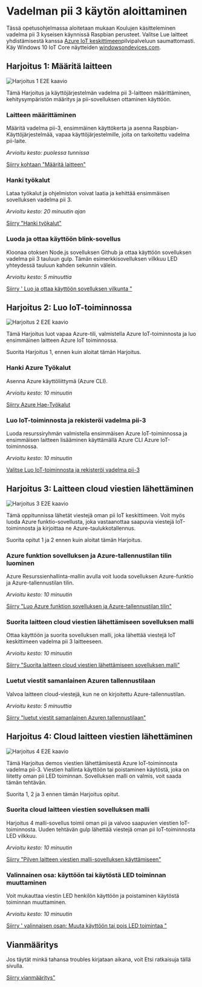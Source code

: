 <properties
 pageTitle="Aloita Vadelman pii 3 | Microsoft Azure"
 description="Aloittaminen vadelma pii 3, luoda Azure IoT-toiminnosta ja muodostaa yhteyttä pii IoT-toiminnossa"
 services="iot-hub"
 documentationCenter=""
 authors="shizn"
 manager="timlt"
 tags=""
 keywords=""/>

<tags
 ms.service="iot-hub"
 ms.devlang="multiple"
 ms.topic="article"
 ms.tgt_pltfrm="na"
 ms.workload="na"
 ms.date="10/21/2016"
 ms.author="xshi"/>

# <a name="get-started-with-raspberry-pi-3"></a>Vadelman pii 3 käytön aloittaminen

Tässä opetusohjelmassa aloitetaan mukaan Koulujen käsitteleminen vadelma pii 3 kyseisen käynnissä Raspbian perusteet. Valitse Lue laitteet yhdistämisestä kanssa [Azure IoT keskittimeen](iot-hub-what-is-iot-hub.md)pilvipalveluun saumattomasti. Käy Windows 10 IoT Core näytteiden [windowsondevices.com](http://www.windowsondevices.com/).

## <a name="lesson-1-configure-your-device"></a>Harjoitus 1: Määritä laitteen

![Harjoitus 1 E2E kaavio](media/iot-hub-raspberry-pi-lessons/e2e-lesson1.png)

Tämä Harjoitus ja käyttöjärjestelmän vadelma pii 3-laitteen määrittäminen, kehitysympäristön määritys ja pii-sovelluksen ottaminen käyttöön.

### <a name="configure-your-device"></a>Laitteen määrittäminen

Määritä vadelma pii-3, ensimmäinen käyttökerta ja asenna Raspbian-Käyttöjärjestelmää, vapaa käyttöjärjestelmille, joita on tarkoitettu vadelma pii-laite.

*Arvioitu kesto: puolessa tunnissa* 

[Siirry kohtaan "Määritä laitteen"](iot-hub-raspberry-pi-kit-node-lesson1-configure-your-device.md)

### <a name="get-the-tools"></a>Hanki työkalut
Lataa työkalut ja ohjelmiston voivat laatia ja kehittää ensimmäisen sovelluksen vadelma pii 3.

*Arvioitu kesto: 20 minuutin ajan* 

[Siirry "Hanki työkalut"](iot-hub-raspberry-pi-kit-node-lesson1-get-the-tools-win32.md)

### <a name="create-and-deploy-the-blink-application"></a>Luoda ja ottaa käyttöön blink-sovellus

Kloonaa otoksen Node.js sovelluksen Github ja ottaa käyttöön sovelluksen vadelma pii 3 tauluun gulp. Tämän esimerkkisovelluksen vilkkuu LED yhteydessä tauluun kahden sekunnin välein.

*Arvioitu kesto: 5 minuuttia* 

[Siirry ' Luo ja ottaa käyttöön sovelluksen vilkunta "](iot-hub-raspberry-pi-kit-node-lesson1-deploy-blink-app.md)

## <a name="lesson-2-create-your-iot-hub"></a>Harjoitus 2: Luo IoT-toiminnossa

![Harjoitus 2 E2E kaavio](media/iot-hub-raspberry-pi-lessons/e2e-lesson2.png)

Tämä Harjoitus luot vapaa Azure-tili, valmistella Azure IoT-toiminnosta ja luo ensimmäinen laitteen Azure IoT toiminnossa.

Suorita Harjoitus 1, ennen kuin aloitat tämän Harjoitus.

### <a name="get-the-azure-tools"></a>Hanki Azure Työkalut

Asenna Azure käyttöliittymä (Azure CLI).

*Arvioitu kesto: 10 minuutin* 

[Siirry Azure Hae-Työkalut](iot-hub-raspberry-pi-kit-node-lesson2-get-azure-tools-win32.md)

### <a name="create-your-iot-hub-and-register-your-raspberry-pi-3"></a>Luo IoT-toiminnosta ja rekisteröi vadelma pii-3

Luoda resurssiryhmän valmistella ensimmäisen Azure IoT-toiminnossa ja ensimmäisen laitteen lisääminen käyttämällä Azure CLI Azure IoT-toiminnossa. 

*Arvioitu kesto: 10 minuutin* 

[Valitse Luo IoT-toiminnosta ja rekisteröi vadelma pii-3](iot-hub-raspberry-pi-kit-node-lesson2-prepare-azure-iot-hub.md)


## <a name="lesson-3-send-device-to-cloud-messages"></a>Harjoitus 3: Laitteen cloud viestien lähettäminen

![Harjoitus 3 E2E kaavio](media/iot-hub-raspberry-pi-lessons/e2e-lesson3.png)

Tämä oppitunnissa lähetät viestejä oman pii IoT keskittimeen. Voit myös luoda Azure funktio-sovellusta, joka vastaanottaa saapuvia viestejä IoT-toiminnosta ja kirjoittaa ne Azure-taulukkotallennus.

Suorita opitut 1 ja 2 ennen kuin aloitat tämän Harjoitus.

### <a name="create-an-azure-function-app-and-azure-storage-account"></a>Azure funktion sovelluksen ja Azure-tallennustilan tilin luominen

Azure Resurssienhallinta-mallin avulla voit luoda sovelluksen Azure-funktio ja Azure-tallennustilan tilin.

*Arvioitu kesto: 10 minuutin* 

[Siirry "Luo Azure funktion sovelluksen ja Azure-tallennustilan tilin"](iot-hub-raspberry-pi-kit-node-lesson3-deploy-resource-manager-template.md)

### <a name="run-sample-application-to-send-device-to-cloud-messages"></a>Suorita laitteen cloud viestien lähettämiseen sovelluksen malli

Ottaa käyttöön ja suorita sovelluksen malli, joka lähettää viestejä IoT keskittimeen vadelma pii 3 laitteeseen.

*Arvioitu kesto: 10 minuutin* 

[Siirry "Suorita laitteen cloud viestien lähettämiseen sovelluksen malli"](iot-hub-raspberry-pi-kit-node-lesson3-run-azure-blink.md)

### <a name="read-messages-persisted-in-azure-storage"></a>Luetut viestit samanlainen Azuren tallennustilaan
Valvoa laitteen cloud-viestejä, kun ne on kirjoitettu Azure-tallennustilan.

*Arvioitu kesto: 5 minuuttia* 

[Siirry "luetut viestit samanlainen Azuren tallennustilaan"](iot-hub-raspberry-pi-kit-node-lesson3-read-table-storage.md)


## <a name="lesson-4-send-cloud-to-device-messages"></a>Harjoitus 4: Cloud laitteen viestien lähettäminen

![Harjoitus 4 E2E kaavio](media/iot-hub-raspberry-pi-lessons/e2e-lesson4.png)

Tämä Harjoitus demos viestien lähettämisestä Azure IoT-toiminnosta vadelma pii-3. Viestien hallinta käyttöön tai poistaminen käytöstä, joka on liitetty oman pii LED toiminnan. Sovelluksen malli on valmis, voit saada tämän tehtävän.

Suorita 1, 2 ja 3 ennen tämän Harjoitus opitut.

### <a name="run-the-sample-application-to-receive-cloud-to-device-messages"></a>Suorita cloud laitteen viestien sovelluksen malli

Harjoitus 4 malli-sovellus toimii oman pii ja valvoo saapuvien viestien IoT-toiminnosta. Uuden tehtävän gulp lähettää viestejä oman pii IoT-toiminnosta LED vilkkuu.

*Arvioitu kesto: 10 minuutin* 

[Siirry "Pilven laitteen viestien malli-sovelluksen käyttämiseen"](iot-hub-raspberry-pi-kit-node-lesson4-send-cloud-to-device-messages.md)

### <a name="optional-section-change-the-on-and-off-behavior-of-the-led"></a>Valinnainen osa: käyttöön tai käytöstä LED toiminnan muuttaminen

Voit mukauttaa viestin LED henkilön käyttöön ja poistaminen käytöstä toiminnan muuttaminen.

*Arvioitu kesto: 10 minuutin* 

[Siirry ' valinnaisen osan: Muuta käyttöön tai pois LED toimintaa "](iot-hub-raspberry-pi-kit-node-lesson4-change-led-behavior.md)


## <a name="troubleshooting"></a>Vianmääritys

Jos täytät minkä tahansa troubles kirjataan aikana, voit Etsi ratkaisuja tällä sivulla.

[Siirry vianmääritys"](iot-hub-raspberry-pi-kit-node-troubleshooting.md)
